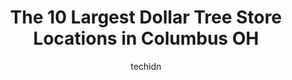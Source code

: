---
layout: ampstory
image: https://i0.wp.com/www.depkes.org/wp-content/uploads/2023/06/dollar-tree-0-in-columbus-oh-1685965992.jpeg?resize=640,853
author: techidn
featured: false
description: Discover the impressive array of Dollar Tree options in Columbus OH, where you can find 10 of the largest Dollar Tree establishments in the area. From renowned classics to hidden gems, Colum
title: The 10 Largest Dollar Tree Store Locations in Columbus OH
cover:
   title: The 10 Largest Dollar Tree Store Locations in Columbus OH
   subtitle: Rickpate
   background: https://www.depkes.org/wp-content/uploads/2023/06/dollar-tree-0-in-columbus-oh-1685965992.jpeg

pages: 
 - layout: thirds
   top: <h1>#1 Dollar Tree</h1>
   bottom: "<p>My first time at this Dollar Tree was Christmas Eve and I was pleasantly suprised. Store was well stocked and pretty clean and organized. My friend who I went with needed</p>"
   background: https://www.depkes.org/wp-content/uploads/2023/06/dollar-tree-1-in-columbus-oh-1685965992.jpeg
   backgroundblur: true
 - layout: thirds
   top: <h1>#2 Dollar Tree</h1>
   bottom: "<p>4775 W Broad St, Columbus, OH 43228, United States</p>"
   background: https://www.depkes.org/wp-content/uploads/2023/06/dollar-tree-2-in-columbus-oh-1685965993.jpeg
   cta:
      link: https://www.depkes.org/blog/the-10-largest-dollar-tree-store-locations-in-columbus-oh/
      text: The 10 Largest Dollar Tree Store Locations in Columbus OH
 - layout: thirds
   top: <h1>#3 Dollar Tree</h1>
   bottom: "<p>4571 Morse Centre Rd, Columbus, OH 43229, United States</p>"
   background: https://www.depkes.org/wp-content/uploads/2023/06/dollar-tree-3-in-columbus-oh-1685965994.jpeg
   cta:
      link: https://www.depkes.org/blog/the-10-largest-dollar-tree-store-locations-in-columbus-oh/
      text: The 10 Largest Dollar Tree Store Locations in Columbus OH
 - layout: thirds
   top: <h1>#4 Dollar Tree</h1>
   bottom: "<p>4892 Morse Rd, Columbus, OH 43230, United States</p>"
   background: https://images.unsplash.com/photo-1536745287225-21d689278fd1?ixlib=rb-4.0.3&ixid=MnwxMjA3fDB8MHxwaG90by1wYWdlfHx8fGVufDB8fHx8&auto=format&fit=crop&w=640&h=853&q=80
   cta:
      link: https://www.depkes.org/blog/the-10-largest-dollar-tree-store-locations-in-columbus-oh/
      text: The 10 Largest Dollar Tree Store Locations in Columbus OH
 - layout: thirds
   top: <h1>#5 Dollar Tree</h1>
   bottom: "<p>1230 Morse Rd, Columbus, OH 43229, United States</p>"
   background: https://images.unsplash.com/photo-1540457036297-448b6b99e91c?ixlib=rb-4.0.3&ixid=MnwxMjA3fDB8MHxwaG90by1wYWdlfHx8fGVufDB8fHx8&auto=format&fit=crop&w=640&h=853&q=80
   cta:
      link: https://www.depkes.org/blog/the-10-largest-dollar-tree-store-locations-in-columbus-oh/
      text: The 10 Largest Dollar Tree Store Locations in Columbus OH
 - layout: thirds
   top: <h1>#6 Dollar Tree</h1>
   bottom: "<p>6225 E Main St, Columbus, OH 43213, United States</p>"
   background: https://images.unsplash.com/photo-1527066579998-dbbae57f45ce?ixlib=rb-4.0.3&ixid=MnwxMjA3fDB8MHxwaG90by1wYWdlfHx8fGVufDB8fHx8&auto=format&fit=crop&w=640&h=853&q=80
   cta:
      link: https://www.depkes.org/blog/the-10-largest-dollar-tree-store-locations-in-columbus-oh/
      text: The 10 Largest Dollar Tree Store Locations in Columbus OH
 - layout: thirds
   top: <h1>#7 Dollar Tree</h1>
   bottom: "<p>2044 Crown Plaza Dr, Columbus, OH 43235, United States</p>"
   background: https://images.unsplash.com/photo-1552083974-186346191183?ixlib=rb-4.0.3&ixid=MnwxMjA3fDB8MHxwaG90by1wYWdlfHx8fGVufDB8fHx8&auto=format&fit=crop&w=640&h=853&q=80
   cta:
      link: https://www.depkes.org/blog/the-10-largest-dollar-tree-store-locations-in-columbus-oh/
      text: The 10 Largest Dollar Tree Store Locations in Columbus OH
 - layout: thirds
   middle: Continue reading...
   background: https://images.unsplash.com/photo-1557672172-298e090bd0f1?ixlib=rb-4.0.3&ixid=MnwxMjA3fDB8MHxwaG90by1wYWdlfHx8fGVufDB8fHx8&auto=format&fit=crop&w=640&h=853&q=80
   cta:
      link: https://www.depkes.org/blog/the-10-largest-dollar-tree-store-locations-in-columbus-oh/
      text: The 10 Largest Dollar Tree Store Locations in Columbus OH
      
---